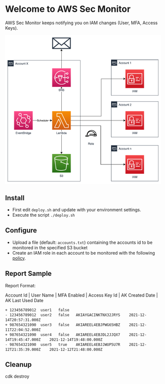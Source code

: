 # Welcome to AWS Sec Monitor
AWS Sec Monitor keeps notifying you on IAM changes (User, MFA, Access Keys).

![Solution Blueprint](resources/blueprint.png)

## Install
* First edit `deploy.sh` and update with your environment settings.
* Execute the script `./deploy.sh`

## Configure
* Upload a file (default: `accounts.txt`) containing the accounts id to be monitored in the specified S3 bucket
* Create an IAM role in each account to be monitored with the following [policy](resources/iam-switch-role-policy.json).

## Report Sample
Report Format:

Account Id | User Name | MFA Enabled | Access Key Id | AK Created Date | AK Last Used Date

```
+ 123456789012	user1	false
- 123456789012	user2	false	AKIAYGACINKTNX32JRYS	2021-12-14T20:57:31.000Z
+ 987654321090	user3	false	AKIAREEL4EBJPWG65HBZ	2021-12-11T22:04:52.000Z
+ 987654321090	user4	false	AKIAREEL4EBJDL2JJQX7	2021-12-14T19:45:47.000Z	2021-12-14T19:48:00.000Z
- 987654321090	user5	true	AKIAREEL4EBJJWUP5U7R	2021-12-12T21:35:39.000Z	2021-12-12T21:48:00.000Z
```

## Cleanup
cdk destroy
